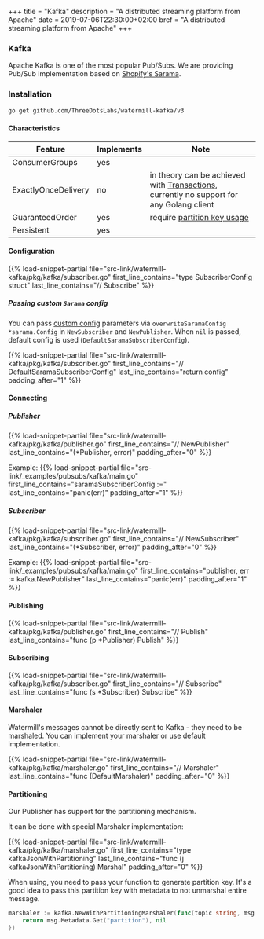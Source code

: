 +++
title = "Kafka"
description = "A distributed streaming platform from Apache"
date = 2019-07-06T22:30:00+02:00
bref = "A distributed streaming platform from Apache"
+++

### Kafka

Apache Kafka is one of the most popular Pub/Subs. We are providing Pub/Sub implementation based on [Shopify's Sarama](https://github.com/Shopify/sarama).

### Installation

```bash
go get github.com/ThreeDotsLabs/watermill-kafka/v3
```

#### Characteristics

| Feature | Implements | Note |
| ------- | ---------- | ---- |
| ConsumerGroups | yes | |
| ExactlyOnceDelivery | no | in theory can be achieved with [Transactions](https://www.confluent.io/blog/transactions-apache-kafka/), currently no support for any Golang client  |
| GuaranteedOrder | yes | require [partition key usage](#partitioning)  |
| Persistent | yes| |

#### Configuration

{{% load-snippet-partial file="src-link/watermill-kafka/pkg/kafka/subscriber.go" first_line_contains="type SubscriberConfig struct" last_line_contains="// Subscribe" %}}

##### Passing custom `Sarama` config

You can pass [custom config](https://github.com/Shopify/sarama/blob/master/config.go#L20) parameters via `overwriteSaramaConfig *sarama.Config` in `NewSubscriber` and `NewPublisher`.
When `nil` is passed, default config is used (`DefaultSaramaSubscriberConfig`).

{{% load-snippet-partial file="src-link/watermill-kafka/pkg/kafka/subscriber.go" first_line_contains="// DefaultSaramaSubscriberConfig" last_line_contains="return config" padding_after="1" %}}

#### Connecting

##### Publisher
{{% load-snippet-partial file="src-link/watermill-kafka/pkg/kafka/publisher.go" first_line_contains="// NewPublisher" last_line_contains="(*Publisher, error)" padding_after="0" %}}

Example:
{{% load-snippet-partial file="src-link/_examples/pubsubs/kafka/main.go" first_line_contains="saramaSubscriberConfig :=" last_line_contains="panic(err)" padding_after="1" %}}


##### Subscriber
{{% load-snippet-partial file="src-link/watermill-kafka/pkg/kafka/subscriber.go" first_line_contains="// NewSubscriber" last_line_contains="(*Subscriber, error)" padding_after="0" %}}

Example:
{{% load-snippet-partial file="src-link/_examples/pubsubs/kafka/main.go" first_line_contains="publisher, err := kafka.NewPublisher" last_line_contains="panic(err)" padding_after="1" %}}

#### Publishing

{{% load-snippet-partial file="src-link/watermill-kafka/pkg/kafka/publisher.go" first_line_contains="// Publish" last_line_contains="func (p *Publisher) Publish" %}}

#### Subscribing

{{% load-snippet-partial file="src-link/watermill-kafka/pkg/kafka/subscriber.go" first_line_contains="// Subscribe" last_line_contains="func (s *Subscriber) Subscribe" %}}

#### Marshaler

Watermill's messages cannot be directly sent to Kafka - they need to be marshaled. You can implement your marshaler or use default implementation.

{{% load-snippet-partial file="src-link/watermill-kafka/pkg/kafka/marshaler.go" first_line_contains="// Marshaler" last_line_contains="func (DefaultMarshaler)" padding_after="0" %}}

#### Partitioning

Our Publisher has support for the partitioning mechanism.

It can be done with special Marshaler implementation:

{{% load-snippet-partial file="src-link/watermill-kafka/pkg/kafka/marshaler.go" first_line_contains="type kafkaJsonWithPartitioning" last_line_contains="func (j kafkaJsonWithPartitioning) Marshal" padding_after="0" %}}

When using, you need to pass your function to generate partition key.
It's a good idea to pass this partition key with metadata to not unmarshal entire message.

```go
marshaler := kafka.NewWithPartitioningMarshaler(func(topic string, msg *message.Message) (string, error) {
    return msg.Metadata.Get("partition"), nil
})
```
